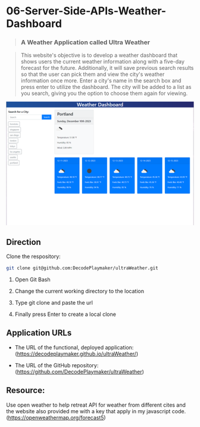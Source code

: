 # 06-Server-Side-APIs-Weather-Dashboard

>### A Weather Application called Ultra Weather

>This website's objective is to develop a weather dashboard that shows users the current weather information along with a five-day forecast for the future. Additionally, it will save previous search results so that the user can pick them and view the city's weather information once more. Enter a city's name in the search box and press enter to utilize the dashboard. The city will be added to a list as you search, giving you the option to choose them again for viewing. 

![img](assets/images/weather.png)

## Direction 

Clone the respository:

```sh
git clone git@github.com:DecodePlaymaker/ultraWeather.git
```
1. Open Git Bash

2. Change the current working directory to the location 

3. Type git clone and paste the url

4. Finally press Enter to create a local clone

## Application URLs

* The URL of the functional, deployed application: <br>
    (https://decodeplaymaker.github.io/ultraWeather/)

* The URL of the GitHub repository: <br>
    (https://github.com/DecodePlaymaker/ultraWeather)

## Resource:

Use open weather to help retreat API for weather from different cites and the website also provided me with a key that apply in my javascript code.
 (https://openweathermap.org/forecast5)
